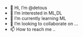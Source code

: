 - 👋 Hi, I’m @detous
- 👀 I’m interested in ML,DL
- 🌱 I’m currently learning ML
- 💞️ I’m looking to collaborate on ...
- 📫 How to reach me ..

<!---
detous/detous is a ✨ special ✨ repository because its `README.md` (this file) appears on your GitHub profile.
You can click the Preview link to take a look at your changes.
--->
